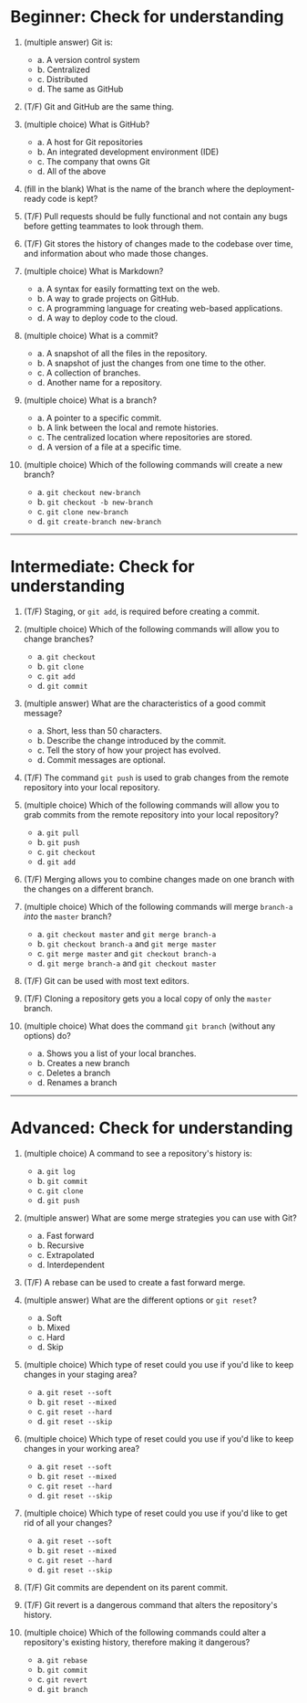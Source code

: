 # Beginner: Check for understanding

1. (multiple answer) Git is:
    - a. A version control system
    - b. Centralized
    - c. Distributed
    - d. The same as GitHub

2. (T/F) Git and GitHub are the same thing.

3. (multiple choice) What is GitHub?
    - a. A host for Git repositories
    - b. An integrated development environment (IDE)
    - c. The company that owns Git
    - d. All of the above

4. (fill in the blank) What is the name of the branch where the deployment-ready code is kept?

5. (T/F) Pull requests should be fully functional and not contain any bugs before getting teammates to look through them.

6. (T/F) Git stores the history of changes made to the codebase over time, and information about who made those changes.

7. (multiple choice) What is Markdown?
    - a. A syntax for easily formatting text on the web.
    - b. A way to grade projects on GitHub.
    - c. A programming language for creating web-based applications.
    - d. A way to deploy code to the cloud.

8. (multiple choice) What is a commit?
    - a. A snapshot of all the files in the repository.
    - b. A snapshot of just the changes from one time to the other.
    - c. A collection of branches.
    - d. Another name for a repository.

9. (multiple choice) What is a branch?
    - a. A pointer to a specific commit.
    - b. A link between the local and remote histories. 
    - c. The centralized location where repositories are stored.
    - d. A version of a file at a specific time.

10. (multiple choice) Which of the following commands will create a new branch?
    - a. `git checkout new-branch`
    - b. `git checkout -b new-branch`
    - c. `git clone new-branch`
    - d. `git create-branch new-branch`

---

# Intermediate: Check for understanding

1. (T/F) Staging, or `git add`, is required before creating a commit.

2. (multiple choice) Which of the following commands will allow you to change branches?
    - a. `git checkout`
    - b. `git clone`
    - c. `git add`
    - d. `git commit`

3. (multiple answer) What are the characteristics of a good commit message?
    - a. Short, less than 50 characters.
    - b. Describe the change introduced by the commit.
    - c. Tell the story of how your project has evolved. 
    - d. Commit messages are optional.

4. (T/F) The command `git push` is used to grab changes from the remote repository into your local repository.

5. (multiple choice) Which of the following commands will allow you to grab commits from the remote repository into your local repository? 
    - a. `git pull`
    - b. `git push`
    - c. `git checkout`
    - d. `git add`

6. (T/F) Merging allows you to combine changes made on one branch with the changes on a different branch.

7. (multiple choice) Which of the following commands will merge `branch-a` _into_ the `master` branch?
    - a. `git checkout master` and `git merge branch-a`
    - b. `git checkout branch-a` and `git merge master`
    - c. `git merge master` and `git checkout branch-a`
    - d. `git merge branch-a` and `git checkout master`

8. (T/F) Git can be used with most text editors.

9. (T/F) Cloning a repository gets you a local copy of only the `master` branch.

10. (multiple choice) What does the command `git branch` (without any options) do?
    - a. Shows you a list of your local branches.
    - b. Creates a new branch
    - c. Deletes a branch
    - d. Renames a branch

---

# Advanced: Check for understanding

1. (multiple choice) A command to see a repository's history is:
    - a. `git log`
    - b. `git commit`
    - c. `git clone`
    - d. `git push`

2. (multiple answer) What are some merge strategies you can use with Git?
    - a. Fast forward
    - b. Recursive
    - c. Extrapolated
    - d. Interdependent

3. (T/F) A rebase can be used to create a fast forward merge.

4. (multiple answer) What are the different options or `git reset`?
    - a. Soft
    - b. Mixed
    - c. Hard
    - d. Skip

5. (multiple choice) Which type of reset could you use if you'd like to keep changes in your staging area?
    - a. `git reset --soft`
    - b. `git reset --mixed`
    - c. `git reset --hard`
    - d. `git reset --skip`

6. (multiple choice) Which type of reset could you use if you'd like to keep changes in your working area?
    - a. `git reset --soft`
    - b. `git reset --mixed`
    - c. `git reset --hard`
    - d. `git reset --skip`

7. (multiple choice) Which type of reset could you use if you'd like to get rid of all your changes?
    - a. `git reset --soft`
    - b. `git reset --mixed`
    - c. `git reset --hard`
    - d. `git reset --skip`

8. (T/F) Git commits are dependent on its parent commit.

9. (T/F) Git revert is a dangerous command that alters the repository's history.

10. (multiple choice) Which of the following commands could alter a repository's existing history, therefore making it dangerous?
    - a. `git rebase`
    - b. `git commit`
    - c. `git revert`
    - d. `git branch`
